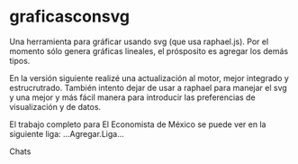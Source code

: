 # graficasconsvg
Una herramienta para gráficar usando svg (que usa raphael.js). Por el momento sólo genera gráficas lineales, el prósposito es agregar los demás tipos.

En la versión siguiente realizé una actualización al motor, mejor integrado y estrucrutrado. También intento dejar de usar a raphael para manejar el svg y una mejor y más fácil manera para introducir las preferencias de visualización y de datos.

El trabajo completo para El Economista de México se puede ver en la siguiente liga: ...Agregar.Liga...

Chats
